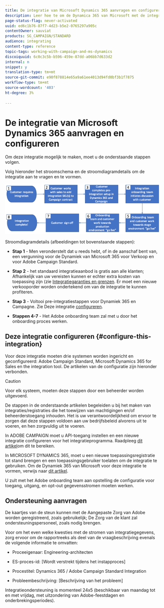 ```yaml
---
title: De integratie van Microsoft Dynamics 365 aanvragen en configureren
description: Leer hoe te om de Dynamica 365 van Microsoft met de integratie van Campaign Standard te verzoeken en te vormen
page-status-flag: never-activated
uuid: ed6c1b76-87f7-4d23-b5e2-0765297a905c
contentOwner: sauviat
products: SG_CAMPAIGN/STANDARD
audience: integrating
content-type: reference
topic-tags: working-with-campaign-and-ms-dynamics
discoiquuid: 6c0c3c5b-b596-459e-87dd-a06bb7d633d2
internal: n
snippet: y
translation-type: tm+mt
source-git-commit: e90f878814e65a9a61ee4013d94fd0bf3b1f7875
workflow-type: tm+mt
source-wordcount: '403'
ht-degree: 3%

---
```



# De integratie van Microsoft Dynamics 365 aanvragen en configureren

Om deze integratie mogelijk te maken, moet u de onderstaande stappen volgen.

Volg hieronder het stroomschema en de stroomdiagramdetails om de integratie aan te vragen en te vormen.

![](assets/provisioning-wf.png)

Stroomdiagramdetails (afbeeldingen tot bovenstaande stappen):

* **Stap 1** - Men veronderstelt dat u reeds hebt, of in de aanschaf bent van, een vergunning voor de Dynamiek van Microsoft 365 voor Verkoop en voor Adobe Campaign Standard.

* **Stap 2** - het standaard integratieaanbod is gratis aan alle klanten; Afhankelijk van uw vereisten kunnen er echter extra kosten van toepassing zijn (zie [Integratiegaranties en grenzen](../../integrating/using/ms-dynamics-365-integration-guardrails.md). Er moet een nieuwe verkooporder worden ondertekend om van de integratie te kunnen profiteren.

* **Stap 3** - Voltooi pre-integratiestappen voor Dynamiek 365 en Campagne. Zie Deze integratie [configureren](#configure-this-integration).

* **Stappen 4-7** - Het Adobe onboarding team zal met u door het onboarding proces werken.

## Deze integratie configureren {#configure-this-integration}

Voor deze integratie moeten drie systemen worden ingericht en geconfigureerd: Adobe Campaign Standard, Microsoft Dynamics 365 for Sales en the integration tool. De artikelen van de configuratie zijn hieronder verbonden.

>[!CAUTION]
>
>Voor elk systeem, moeten deze stappen door een beheerder worden uitgevoerd.
>
>De stappen in de onderstaande artikelen begeleiden u bij het maken van integraties/registraties die het toewijzen van machtigingen en/of beheerderstoegang inhouden.  Het is uw verantwoordelijkheid om ervoor te zorgen dat deze stappen voldoen aan uw bedrijfsbeleid alvorens uit te voeren, en hen zorgvuldig uit te voeren.

In ADOBE CAMPAIGN moet u API-toegang instellen en een nieuwe integratie configureren voor het integratieprogramma. Raadpleeg [dit artikel](../../integrating/using/configure-adobe-io-for-ms-dynamic.md)om dit te bereiken.

In MICROSOFT DYNAMICS 365, moet u een nieuwe toepassingsregistratie tot stand brengen en een toepassingsgebruiker toelaten om de integratie te gebruiken.  Om de Dynamiek 365 van Microsoft voor deze integratie te vormen, verwijs naar [dit artikel](../../integrating/using/configure-microsoft-dynamics-365-for-campaign-integration.md).

U zult met het Adobe onboarding team aan opstelling de configuratie voor toegang, uitgang, en opt-out gegevensstromen moeten werken.


## Ondersteuning aanvragen

De kaartjes van de steun kunnen met de Aangepaste Zorg van Adobe worden geregistreerd, zoals gebruikelijk; De Zorg van de klant zal ondersteuningspersoneel, zoals nodig brengen.

Voor om het even welke kwesties met de stromen van integratiegegevens, zorg ervoor om de rapportreeks als deel van de vraagbeschrijving evenals de volgende informatie te omvatten:

* Proceeigenaar: Engineering-architecten

* ES-proces-id: [Wordt verstrekt tijdens het instapproces]

* Procestitel: Dynamics 365 / Adobe Campaign Standard Integration

* Probleembeschrijving: [Beschrijving van het probleem]

Integratieondersteuning is momenteel 24x5 (beschikbaar van maandag tot en met vrijdag, met uitzondering van Adobe-feestdagen en onderbrekingsperiodes).
